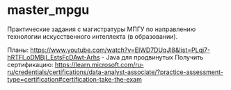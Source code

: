 # master_mpgu
Практические задания с магистратуры МПГУ по направлению технологии искусственного интеллекта (в образовании).

Планы: 
https://www.youtube.com/watch?v=EIWD7DUqJl8&list=PLqj7-hRTFl_oDMBjI_EstsFcDAwt-Arhs - Java для продвинутых
Получить сертификацию: https://learn.microsoft.com/ru-ru/credentials/certifications/data-analyst-associate/?practice-assessment-type=certification#certification-take-the-exam
